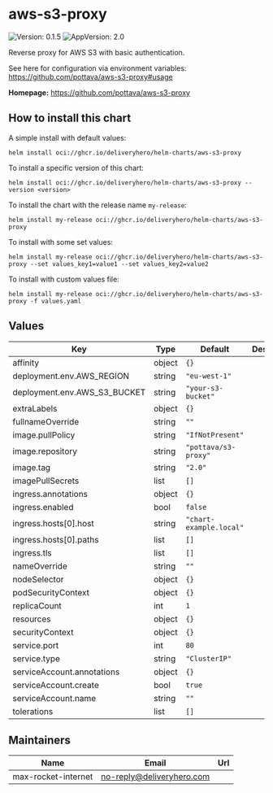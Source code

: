 # aws-s3-proxy

![Version: 0.1.5](https://img.shields.io/badge/Version-0.1.5-informational?style=flat-square) ![AppVersion: 2.0](https://img.shields.io/badge/AppVersion-2.0-informational?style=flat-square)

Reverse proxy for AWS S3 with basic authentication.

See here for configuration via environment variables: https://github.com/pottava/aws-s3-proxy#usage

**Homepage:** <https://github.com/pottava/aws-s3-proxy>

## How to install this chart

A simple install with default values:

```console
helm install oci://ghcr.io/deliveryhero/helm-charts/aws-s3-proxy
```

To install a specific version of this chart:

```console
helm install oci://ghcr.io/deliveryhero/helm-charts/aws-s3-proxy --version <version>
```

To install the chart with the release name `my-release`:

```console
helm install my-release oci://ghcr.io/deliveryhero/helm-charts/aws-s3-proxy
```

To install with some set values:

```console
helm install my-release oci://ghcr.io/deliveryhero/helm-charts/aws-s3-proxy --set values_key1=value1 --set values_key2=value2
```

To install with custom values file:

```console
helm install my-release oci://ghcr.io/deliveryhero/helm-charts/aws-s3-proxy -f values.yaml
```

## Values

| Key | Type | Default | Description |
|-----|------|---------|-------------|
| affinity | object | `{}` |  |
| deployment.env.AWS_REGION | string | `"eu-west-1"` |  |
| deployment.env.AWS_S3_BUCKET | string | `"your-s3-bucket"` |  |
| extraLabels | object | `{}` |  |
| fullnameOverride | string | `""` |  |
| image.pullPolicy | string | `"IfNotPresent"` |  |
| image.repository | string | `"pottava/s3-proxy"` |  |
| image.tag | string | `"2.0"` |  |
| imagePullSecrets | list | `[]` |  |
| ingress.annotations | object | `{}` |  |
| ingress.enabled | bool | `false` |  |
| ingress.hosts[0].host | string | `"chart-example.local"` |  |
| ingress.hosts[0].paths | list | `[]` |  |
| ingress.tls | list | `[]` |  |
| nameOverride | string | `""` |  |
| nodeSelector | object | `{}` |  |
| podSecurityContext | object | `{}` |  |
| replicaCount | int | `1` |  |
| resources | object | `{}` |  |
| securityContext | object | `{}` |  |
| service.port | int | `80` |  |
| service.type | string | `"ClusterIP"` |  |
| serviceAccount.annotations | object | `{}` |  |
| serviceAccount.create | bool | `true` |  |
| serviceAccount.name | string | `""` |  |
| tolerations | list | `[]` |  |

## Maintainers

| Name | Email | Url |
| ---- | ------ | --- |
| max-rocket-internet | <no-reply@deliveryhero.com> |  |
